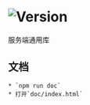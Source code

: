# ![Version](https://img.shields.io/badge/version-8.42.22-green.svg)

服务端通用库

## 文档
    * `npm run doc`
    * 打开`doc/index.html`
